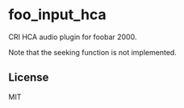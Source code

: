 # foo_input_hca

CRI HCA audio plugin for foobar 2000.

Note that the seeking function is not implemented.

## License

MIT
